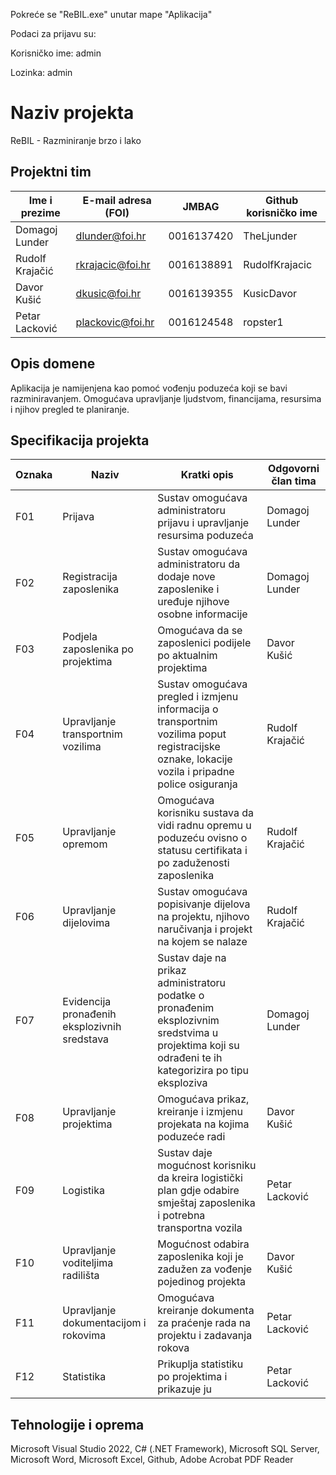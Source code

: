 Pokreće se "ReBIL.exe" unutar mape "Aplikacija"

Podaci za prijavu su:

Korisničko ime: admin

Lozinka: admin

# Naziv projekta
ReBIL - Razminiranje brzo i lako
## Projektni tim

Ime i prezime | E-mail adresa (FOI) | JMBAG | Github korisničko ime
------------  | ------------------- | ----- | ---------------------
Domagoj Lunder| dlunder@foi.hr  | 0016137420 | TheLjunder
Rudolf Krajačić | rkrajacic@foi.hr | 0016138891 |RudolfKrajacic
Davor Kušić |dkusic@foi.hr | 0016139355 | KusicDavor
Petar Lacković | plackovic@foi.hr | 0016124548 | ropster1
## Opis domene
Aplikacija je namijenjena kao pomoć vođenju poduzeća koji se bavi razminiravanjem. Omogućava upravljanje ljudstvom, financijama, resursima i njihov pregled te planiranje. 

## Specifikacija projekta

Oznaka | Naziv | Kratki opis | Odgovorni član tima
------ | ----- | ----------- | -------------------
F01 | Prijava | Sustav omogućava administratoru prijavu i upravljanje resursima poduzeća | Domagoj Lunder
F02 | Registracija zaposlenika | Sustav omogućava administratoru da dodaje nove zaposlenike i uređuje njihove osobne informacije | Domagoj Lunder
F03 | Podjela zaposlenika po projektima | Omogućava da se zaposlenici podijele po aktualnim projektima | Davor Kušić
F04 | Upravljanje transportnim vozilima | Sustav omogućava pregled i izmjenu informacija o transportnim vozilima poput registracijske oznake, lokacije vozila i pripadne police osiguranja | Rudolf Krajačić
F05 | Upravljanje opremom | Omogućava korisniku sustava da vidi radnu opremu u poduzeću ovisno o statusu certifikata i po zaduženosti zaposlenika | Rudolf Krajačić
F06 | Upravljanje dijelovima | Sustav omogućava popisivanje dijelova na projektu, njihovo naručivanja i projekt na kojem se nalaze| Rudolf Krajačić
F07 | Evidencija pronađenih eksplozivnih sredstava | Sustav daje na prikaz administratoru podatke o pronađenim eksplozivnim sredstvima u projektima koji su odrađeni te ih kategorizira po tipu eksploziva  | Domagoj Lunder
F08 | Upravljanje projektima | Omogućava prikaz, kreiranje i izmjenu projekata na kojima poduzeće radi | Davor Kušić
F09 | Logistika | Sustav daje mogućnost korisniku da kreira logistički plan gdje odabire smještaj zaposlenika i potrebna transportna vozila | Petar Lacković
F10 | Upravljanje voditeljima radilišta | Mogućnost odabira zaposlenika koji je zadužen za vođenje pojedinog projekta | Davor Kušić
F11 | Upravljanje dokumentacijom i rokovima | Omogućava kreiranje dokumenta za praćenje rada na projektu i zadavanja rokova | Petar Lacković
F12 | Statistika | Prikuplja statistiku po projektima i prikazuje ju | Petar Lacković

## Tehnologije i oprema
Microsoft Visual Studio 2022, C# (.NET Framework), Microsoft SQL Server, Microsoft Word, Microsoft Excel, Github, Adobe Acrobat PDF Reader
